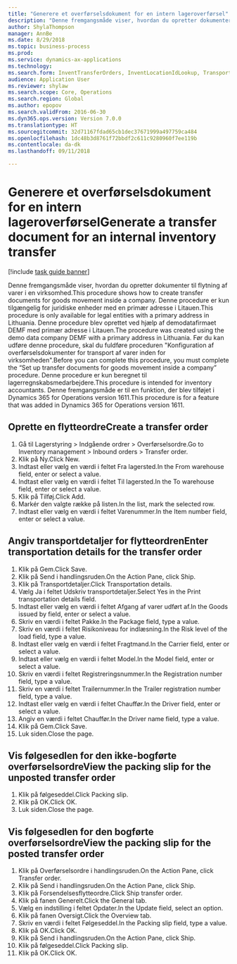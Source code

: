 ```yaml
--- 
title: "Generere et overførselsdokument for en intern lageroverførsel"
description: "Denne fremgangsmåde viser, hvordan du opretter dokumenter til flytning af varer i en virksomhed."
author: ShylaThompson
manager: AnnBe
ms.date: 8/29/2018
ms.topic: business-process
ms.prod: 
ms.service: dynamics-ax-applications
ms.technology: 
ms.search.form: InventTransferOrders, InventLocationIdLookup, TransportationDocument, HcmWorkerLookUp, SrsReportViewerForm, InventTransferParmShip
audience: Application User
ms.reviewer: shylaw
ms.search.scope: Core, Operations
ms.search.region: Global
ms.author: epopov
ms.search.validFrom: 2016-06-30
ms.dyn365.ops.version: Version 7.0.0
ms.translationtype: HT
ms.sourcegitcommit: 32d71167fdad65cb1dec37671999a497759ca484
ms.openlocfilehash: 1dc48b3d8761f72bbdf2c611c9280960f7ee119b
ms.contentlocale: da-dk
ms.lasthandoff: 09/11/2018

---
```

# <a name="generate-a-transfer-document-for-an-internal-inventory-transfer"></a><span data-ttu-id="48aaa-103">Generere et overførselsdokument for en intern lageroverførsel</span><span class="sxs-lookup"><span data-stu-id="48aaa-103">Generate a transfer document for an internal inventory transfer</span></span>

[!include [task guide banner](../../includes/task-guide-banner.md)]

<span data-ttu-id="48aaa-104">Denne fremgangsmåde viser, hvordan du opretter dokumenter til flytning af varer i en virksomhed.</span><span class="sxs-lookup"><span data-stu-id="48aaa-104">This procedure shows how to create transfer documents for goods movement inside a company.</span></span> <span data-ttu-id="48aaa-105">Denne procedure er kun tilgængelig for juridiske enheder med en primær adresse i Litauen.</span><span class="sxs-lookup"><span data-stu-id="48aaa-105">This procedure is only available for legal entities with a primary address in Lithuania.</span></span> <span data-ttu-id="48aaa-106">Denne procedure blev oprettet ved hjælp af demodatafirmaet DEMF med primær adresse i Litauen.</span><span class="sxs-lookup"><span data-stu-id="48aaa-106">The procedure was created using the demo data company DEMF with a primary address in Lithuania.</span></span> <span data-ttu-id="48aaa-107">Før du kan udføre denne procedure, skal du fuldføre proceduren "Konfiguration af overførselsdokumenter for transport af varer inden for virksomheden".</span><span class="sxs-lookup"><span data-stu-id="48aaa-107">Before you can complete this procedure, you must complete the “Set up transfer documents for goods movement inside a company” procedure.</span></span> <span data-ttu-id="48aaa-108">Denne procedure er kun beregnet til lagerregnskabsmedarbejdere.</span><span class="sxs-lookup"><span data-stu-id="48aaa-108">This procedure is intended for inventory accountants.</span></span> <span data-ttu-id="48aaa-109">Denne fremgangsmåde er til en funktion, der blev tilføjet i Dynamics 365 for Operations version 1611.</span><span class="sxs-lookup"><span data-stu-id="48aaa-109">This procedure is for a feature that was added in Dynamics 365 for Operations version 1611.</span></span>


## <a name="create-a-transfer-order"></a><span data-ttu-id="48aaa-110">Oprette en flytteordre</span><span class="sxs-lookup"><span data-stu-id="48aaa-110">Create a transfer order</span></span>
1. <span data-ttu-id="48aaa-111">Gå til Lagerstyring > Indgående ordrer > Overførselsordre.</span><span class="sxs-lookup"><span data-stu-id="48aaa-111">Go to Inventory management > Inbound orders > Transfer order.</span></span>
2. <span data-ttu-id="48aaa-112">Klik på Ny.</span><span class="sxs-lookup"><span data-stu-id="48aaa-112">Click New.</span></span>
3. <span data-ttu-id="48aaa-113">Indtast eller vælg en værdi i feltet Fra lagersted.</span><span class="sxs-lookup"><span data-stu-id="48aaa-113">In the From warehouse field, enter or select a value.</span></span>
4. <span data-ttu-id="48aaa-114">Indtast eller vælg en værdi i feltet Til lagersted.</span><span class="sxs-lookup"><span data-stu-id="48aaa-114">In the To warehouse field, enter or select a value.</span></span>
5. <span data-ttu-id="48aaa-115">Klik på Tilføj.</span><span class="sxs-lookup"><span data-stu-id="48aaa-115">Click Add.</span></span>
6. <span data-ttu-id="48aaa-116">Markér den valgte række på listen.</span><span class="sxs-lookup"><span data-stu-id="48aaa-116">In the list, mark the selected row.</span></span>
7. <span data-ttu-id="48aaa-117">Indtast eller vælg en værdi i feltet Varenummer.</span><span class="sxs-lookup"><span data-stu-id="48aaa-117">In the Item number field, enter or select a value.</span></span>

## <a name="enter-transportation-details-for-the-transfer-order"></a><span data-ttu-id="48aaa-118">Angiv transportdetaljer for flytteordren</span><span class="sxs-lookup"><span data-stu-id="48aaa-118">Enter transportation details for the transfer order</span></span>
1. <span data-ttu-id="48aaa-119">Klik på Gem.</span><span class="sxs-lookup"><span data-stu-id="48aaa-119">Click Save.</span></span>
2. <span data-ttu-id="48aaa-120">Klik på Send i handlingsruden.</span><span class="sxs-lookup"><span data-stu-id="48aaa-120">On the Action Pane, click Ship.</span></span>
3. <span data-ttu-id="48aaa-121">Klik på Transportdetaljer.</span><span class="sxs-lookup"><span data-stu-id="48aaa-121">Click Transportation details.</span></span>
4. <span data-ttu-id="48aaa-122">Vælg Ja i feltet Udskriv transportdetaljer.</span><span class="sxs-lookup"><span data-stu-id="48aaa-122">Select Yes in the Print transportation details field.</span></span>
5. <span data-ttu-id="48aaa-123">Indtast eller vælg en værdi i feltet Afgang af varer udført af.</span><span class="sxs-lookup"><span data-stu-id="48aaa-123">In the Goods issued by field, enter or select a value.</span></span>
6. <span data-ttu-id="48aaa-124">Skriv en værdi i feltet Pakke.</span><span class="sxs-lookup"><span data-stu-id="48aaa-124">In the Package field, type a value.</span></span>
7. <span data-ttu-id="48aaa-125">Skriv en værdi i feltet Risikoniveau for indlæsning.</span><span class="sxs-lookup"><span data-stu-id="48aaa-125">In the Risk level of the load field, type a value.</span></span>
8. <span data-ttu-id="48aaa-126">Indtast eller vælg en værdi i feltet Fragtmand.</span><span class="sxs-lookup"><span data-stu-id="48aaa-126">In the Carrier field, enter or select a value.</span></span>
9. <span data-ttu-id="48aaa-127">Indtast eller vælg en værdi i feltet Model.</span><span class="sxs-lookup"><span data-stu-id="48aaa-127">In the Model field, enter or select a value.</span></span>
10. <span data-ttu-id="48aaa-128">Skriv en værdi i feltet Registreringsnummer.</span><span class="sxs-lookup"><span data-stu-id="48aaa-128">In the Registration number field, type a value.</span></span>
11. <span data-ttu-id="48aaa-129">Skriv en værdi i feltet Trailernummer.</span><span class="sxs-lookup"><span data-stu-id="48aaa-129">In the Trailer registration number field, type a value.</span></span>
12. <span data-ttu-id="48aaa-130">Indtast eller vælg en værdi i feltet Chauffør.</span><span class="sxs-lookup"><span data-stu-id="48aaa-130">In the Driver field, enter or select a value.</span></span>
13. <span data-ttu-id="48aaa-131">Angiv en værdi i feltet Chauffør.</span><span class="sxs-lookup"><span data-stu-id="48aaa-131">In the Driver name field, type a value.</span></span>
14. <span data-ttu-id="48aaa-132">Klik på Gem.</span><span class="sxs-lookup"><span data-stu-id="48aaa-132">Click Save.</span></span>
15. <span data-ttu-id="48aaa-133">Luk siden.</span><span class="sxs-lookup"><span data-stu-id="48aaa-133">Close the page.</span></span>

## <a name="view-the-packing-slip-for-the-unposted-transfer-order"></a><span data-ttu-id="48aaa-134">Vis følgesedlen for den ikke-bogførte overførselsordre</span><span class="sxs-lookup"><span data-stu-id="48aaa-134">View the packing slip for the unposted transfer order</span></span>
1. <span data-ttu-id="48aaa-135">Klik på følgeseddel.</span><span class="sxs-lookup"><span data-stu-id="48aaa-135">Click Packing slip.</span></span>
2. <span data-ttu-id="48aaa-136">Klik på OK.</span><span class="sxs-lookup"><span data-stu-id="48aaa-136">Click OK.</span></span>
3. <span data-ttu-id="48aaa-137">Luk siden.</span><span class="sxs-lookup"><span data-stu-id="48aaa-137">Close the page.</span></span>

## <a name="view-the-packing-slip-for-the-posted-transfer-order"></a><span data-ttu-id="48aaa-138">Vis følgesedlen for den bogførte overførselsordre</span><span class="sxs-lookup"><span data-stu-id="48aaa-138">View the packing slip for the posted transfer order</span></span>
1. <span data-ttu-id="48aaa-139">Klik på Overførselsordre i handlingsruden.</span><span class="sxs-lookup"><span data-stu-id="48aaa-139">On the Action Pane, click Transfer order.</span></span>
2. <span data-ttu-id="48aaa-140">Klik på Send i handlingsruden.</span><span class="sxs-lookup"><span data-stu-id="48aaa-140">On the Action Pane, click Ship.</span></span>
3. <span data-ttu-id="48aaa-141">Klik på Forsendelsesflytteordre.</span><span class="sxs-lookup"><span data-stu-id="48aaa-141">Click Ship transfer order.</span></span>
4. <span data-ttu-id="48aaa-142">Klik på fanen Generelt.</span><span class="sxs-lookup"><span data-stu-id="48aaa-142">Click the General tab.</span></span>
5. <span data-ttu-id="48aaa-143">Vælg en indstilling i feltet Opdater.</span><span class="sxs-lookup"><span data-stu-id="48aaa-143">In the Update field, select an option.</span></span>
6. <span data-ttu-id="48aaa-144">Klik på fanen Oversigt.</span><span class="sxs-lookup"><span data-stu-id="48aaa-144">Click the Overview tab.</span></span>
7. <span data-ttu-id="48aaa-145">Skriv en værdi i feltet Følgeseddel.</span><span class="sxs-lookup"><span data-stu-id="48aaa-145">In the Packing slip field, type a value.</span></span>
8. <span data-ttu-id="48aaa-146">Klik på OK.</span><span class="sxs-lookup"><span data-stu-id="48aaa-146">Click OK.</span></span>
9. <span data-ttu-id="48aaa-147">Klik på Send i handlingsruden.</span><span class="sxs-lookup"><span data-stu-id="48aaa-147">On the Action Pane, click Ship.</span></span>
10. <span data-ttu-id="48aaa-148">Klik på følgeseddel.</span><span class="sxs-lookup"><span data-stu-id="48aaa-148">Click Packing slip.</span></span>
11. <span data-ttu-id="48aaa-149">Klik på OK.</span><span class="sxs-lookup"><span data-stu-id="48aaa-149">Click OK.</span></span>


